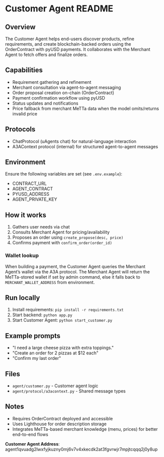 # Customer Agent README

## Overview
The Customer Agent helps end-users discover products, refine requirements, and create blockchain-backed orders using the OrderContract with pyUSD payments. It collaborates with the Merchant Agent to fetch offers and finalize orders.

## Capabilities
- Requirement gathering and refinement
- Merchant consultation via agent-to-agent messaging
- Order proposal creation on-chain (OrderContract)
- Payment confirmation workflow using pyUSD
- Status updates and notifications
- Price fallback from merchant MeTTa data when the model omits/returns invalid price

## Protocols
- ChatProtocol (uAgents chat) for natural-language interaction
- A3AContext protocol (internal) for structured agent-to-agent messages

## Environment
Ensure the following variables are set (see `.env.example`):
- CONTRACT_URL
- AGENT_CONTRACT
- PYUSD_ADDRESS
- AGENT_PRIVATE_KEY

## How it works
1. Gathers user needs via chat
2. Consults Merchant Agent for pricing/availability
3. Proposes an order using `create_propose(desc, price)`
4. Confirms payment with `confirm_order(order_id)`

### Wallet lookup
When building a payment, the Customer Agent queries the Merchant Agent’s wallet via the A3A protocol. The Merchant Agent will return the MeTTa-stored wallet if set by admin command, else it falls back to `MERCHANT_WALLET_ADDRESS` from environment.

## Run locally
1. Install requirements: `pip install -r requirements.txt`
2. Start backend: `python app.py`
3. Start Customer Agent: `python start_customer.py`

## Example prompts
- "I need a large cheese pizza with extra toppings."
- "Create an order for 2 pizzas at $12 each"
- "Confirm my last order"

## Files
- `agent/customer.py` - Customer agent logic
- `agent/protocol/a3acontext.py` - Shared message types

## Notes
- Requires OrderContract deployed and accessible
- Uses Lighthouse for order description storage
- Integrates MeTTa-based merchant knowledge (menu, prices) for better end-to-end flows

**Customer Agent Address**: agent1qvuadg2lwxfyjkuzny0mj6v7v4xkecdk2at3fgvrwjr7mpjtcqqq2j0y8up